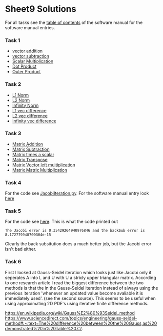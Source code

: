 # Sheet9 Solutions

For all tasks see the [table of contents](../../SoftWare_Manual/Table_of_Contents.md) of the software manual for the software manual entries.

### Task 1
* [vector addition](VecAdd.py)
* [vector subtraction](VecSub.py)
* [Scalar Multiplication](ScalMult.py)
* [Dot Product](DotProd.py)
* [Outer Product](OuterProd.py)

### Task 2
* [L1 Norm](L1Norm.py)
* [L2 Norm](L2Norm.py)
* [Infinity Norm](LinftyNorm.py)
* [L1 vec difference](L1Error.py)
* [L2 vec difference](L2Error.py)
* [Infinity vec difference](LInftyError.py)

### Task 3
* [Matrix Addition](MatAdd.py)
* [Matrix Subtraction](MatSub.py)
* [Matrix times a scalar](MatScal.py)
* [Matrix Transpose](../sheet7/Transpose.py)
* [Matrix Vector left multiplication](MatVecMult.py)
* [Matrix Matrix Multiplication](MatMatMult.py)

### Task 4
For the code see [JacobiIteration.py](JacobiIteration.py). For the software manual entry look [here](../../SoftWare_Manual/Jacobi.md)

### Task 5
For the code see [here](Sheet9Solutions.py). This is what the code printed out
```
The Jacobi error is 0.35429264940976846 and the backSub error is 8.172779940709304e-15

```
Clearly the back subsitution does a much better job, but the Jacobi error isn't bad either.


### Task 6
First I looked at Gauss-Seidel iteration which looks just like Jacobi only it seperates A into L and U with U a stricly upper triangular matrix. According to one research article I read the biggest difference between the two methods is that the in the Gauss-Seidel iteration instead of always using the previous iteration 'whenever an updated value become avaliable it is immediately used'. (see the second source). This seems to be useful when using approximating 2D PDE's using iterative finite difference methods.

https://en.wikipedia.org/wiki/Gauss%E2%80%93Seidel_method
https://www.sciencedirect.com/topics/engineering/gauss-seidel-method#:~:text=The%20difference%20between%20the%20Gauss,as%20demonstrated%20in%20Table%207.2.

